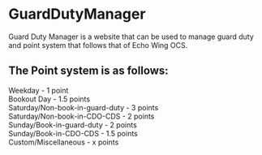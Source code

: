 # GuardDutyManager

Guard Duty Manager is a website that can be used to manage guard duty and point system that follows that of Echo Wing OCS.

## The Point system is as follows:

Weekday - 1 point  
Bookout Day - 1.5 points  
Saturday/Non-book-in-guard-duty - 3 points  
Saturday/Non-book-in-CDO-CDS - 2 points  
Sunday/Book-in-guard-duty - 2 points  
Sunday/Book-in-CDO-CDS - 1.5 points  
Custom/Miscellaneous - x points  



